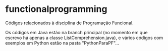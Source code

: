 # functionalprogramming
Códigos relacionados à disciplina de Programação Funcional.

Os códigos em Java estão na branch principal (no momento em que escrevo há apenas a classe ListComprehension.java), e vários códigos com exemplos em Python estão na pasta "PythonParaPF"...
